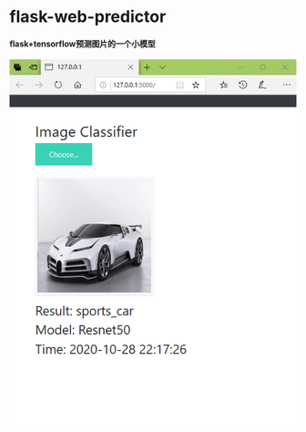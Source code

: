 # flask-web-predictor
#### flask+tensorflow预测图片的一个小模型

![image](https://github.com/cjj3770/flask-web-predictor/blob/main/flask.png)
